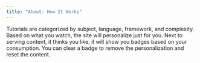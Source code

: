 ```yaml
---
title: "About: How It Works"
---
```


<le-title lines="How this website works" as="h3" variant="simple" :uppercase="false"></le-title>

<article>
  <p>Tutorials are categorized by subject, language, framework, and complexity. Based on what you watch, the site will personalize just for you. Next to serving content, it thinks you like, it will show you badges based on your consumption. You can clear a badge to remove the personalization and reset the content.</p>
</article>
